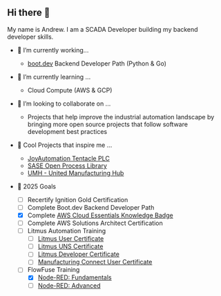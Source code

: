 ## Hi there 👋

My name is Andrew. I am a SCADA Developer building my backend developer skills.

- 🔭 I’m currently working...
  - [boot.dev](https://www.boot.dev/u/aott33) Backend Developer Path (Python & Go)

- 🌱 I’m currently learning ...
  - Cloud Compute (AWS & GCP)
 
- 🤝 I’m looking to collaborate on ...
  - Projects that help improve the industrial automation landscape by bringing more open source projects that follow software development best practices
 
- 🚀 Cool Projects that inspire me ...
  - [JoyAutomation Tentacle PLC](https://github.com/joyautomation/tentacle)
  - [SASE Open Process Library](https://github.com/SASE-Space/open-process-library)
  - [UMH - United Manufacturing Hub](https://github.com/united-manufacturing-hub/united-manufacturing-hub)
 
- 📝 2025 Goals
  - [ ] Recertify Ignition Gold Certification
  - [ ] Complete Boot.dev Backend Developer Path
  - [x] Complete [AWS Cloud Essentials Knowledge Badge](https://www.credly.com/badges/4ebe8d91-6b3c-4a45-913a-eb64cf672018/public_url)
  - [ ] Complete AWS Solutions Architect Certification
  - [ ] Litmus Automation Training
    - [ ] [Litmus User Certificate](https://academy.litmus.io/certifications/01c1b6fe-0983-11ef-8eec-06d2e6005cb5)
    - [ ] [Litmus UNS Certificate](https://academy.litmus.io/certifications/019092c6-729b-70ef-b1af-e18b828df1a0)
    - [ ] [Litmus Developer Certificate](https://academy.litmus.io/certifications/01954dd4-35e2-7528-b935-481416c17a76)
    - [ ] [Manufacturing Connect User Certificate](https://academy.litmus.io/certifications/019600f1-6d7a-75dd-a57c-13cad8534378)
  - [ ] FlowFuse Training
    - [x] [Node-RED: Fundamentals](https://node-red-academy.learnworlds.com/certificate_v2/678e616a37ba03daa406638f/user/68af32b83cf7f915f00d2b34)
    - [ ] [Node-RED: Advanced](https://node-red-academy.learnworlds.com/course/node-red-advanced)
